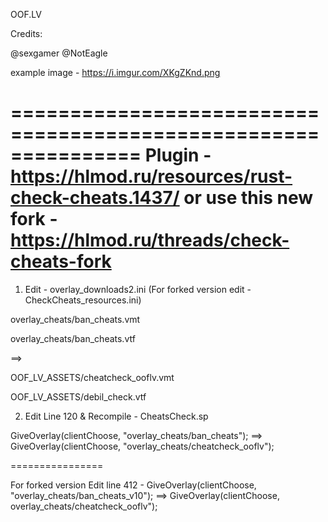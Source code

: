 OOF.LV

Credits:

@sexgamer
@NotEagle

example image - https://i.imgur.com/XKgZKnd.png

===============================================================
Plugin - https://hlmod.ru/resources/rust-check-cheats.1437/ or use this new fork -
https://hlmod.ru/threads/check-cheats-fork
===============================================================

1. Edit - overlay_downloads2.ini (For forked version edit - CheckCheats_resources.ini)



overlay_cheats/ban_cheats.vmt

overlay_cheats/ban_cheats.vtf

==>

OOF_LV_ASSETS/cheatcheck_ooflv.vmt

OOF_LV_ASSETS/debil_check.vtf


2. Edit Line 120 & Recompile - CheatsCheck.sp



GiveOverlay(clientChoose, "overlay_cheats/ban_cheats");  ==> GiveOverlay(clientChoose, "overlay_cheats/cheatcheck_ooflv");

================

For forked version Edit line 412 - GiveOverlay(clientChoose, "overlay_cheats/ban_cheats_v10");  ==> GiveOverlay(clientChoose, overlay_cheats/cheatcheck_ooflv");

